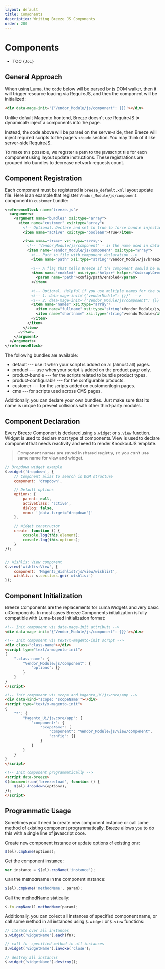 ```yaml
---
layout: default
title: Components
description: Writing Breeze JS Components
order: 200
---
```


# Components

* TOC
{:toc}

## General Approach

When using Luma, the code below will be parsed by js DOM walker,
then it will trigger resource loading via RequireJS, and then the component
will be initialized:

```html
<div data-mage-init='{"Vendor_Module/js/component": {}}'></div>
```

Unlike default Magento frontend, Breeze doesn't use RequireJS to dynamically
inject a components into the page.

Instead, the code above will be parsed on the server-side, then Breeze will
inject required scripts to the page's `<head>` section. You may think of it
like server-side RequireJS.

To make this possible, we register a path to the javascript file for each
component using layout update instructions. These registrations are grouped
into bundles to decrease network requests count.

## Component Registration

Each component must be registered in `breeze_default.xml` layout update file.
Here is an example that register `Vendor_Module/js/component` component in
`customer` bundle:

```xml
<referenceBlock name="breeze.js">
  <arguments>
    <argument name="bundles" xsi:type="array">
      <item name="customer" xsi:type="array">
        <!-- Optional. Declare and set to true to force bundle injection on all pages. -->
        <item name="active" xsi:type="boolean">true</item>

        <item name="items" xsi:type="array">
          <!-- 'Vendor_Module/js/component' - is the name used in data-mage-init or x-magento-init -->
          <item name="Vendor_Module/js/component" xsi:type="array">
            <!-- Path to file with component declaration -->
            <item name="path" xsi:type="string">Vendor_Module/js/breeze/file</item>

            <!-- A flag that tells Breeze if the component should be used -->
            <item name="enabled" xsi:type="helper" helper="Swissup\Breeze\Helper\Config::isEnabled">
              <param name="path">config/path/enabled</param>
            </item>

            <!-- Optional. Helpful if you use multiple names for the same component -->
            <!-- 1. data-mage-init='{"vendorModule": {}}'  -->
            <!-- 2. data-mage-init='{"Vendor_Module/js/component": {}}' -->
            <item name="names" xsi:type="array">
              <item name="fullname" xsi:type="string">Vendor_Module/js/component</item>
              <item name="shortname" xsi:type="string">vendorModule</item>
            </item>
          </item>
        </item>
      </item>
    </argument>
  </arguments>
</referenceBlock>
```

The following bundles are available:

 -  default --- use it when your script is added on all (almost all) pages.
 -  product --- use when your script is added on the product page only.
 -  product-bundle --- for the scripts related to bundle product types.
 -  product-configurable --- for the configurable products.
 -  customer --- for the scripts added on customer/login pages.
 -  cms --- for scripts used across CMS pages.

Additionally, you can declare your own bundles. Just make sure that its name is
unique to prevent collisions with other third-party modules.

## Component Declaration

Every Breeze Component is declared using `$.widget` or `$.view` function. Widget
is used to declare most type of components. View is used to declare component
that needs reactivity and need to render KnockoutJS template.

> Component names are saved in shared registry, so you can't use same name for view and widget.

```js
// Dropdown widget example
$.widget('dropdown', {
    // Component alias to search in DOM structure
    component: 'dropdown',

    // Default options
    options: {
        parent: null,
        activeClass: 'active',
        dialog: false,
        menu: '[data-target="dropdown"]'
    },

    // Widget constructor
    create: function () {
        console.log(this.element);
        console.log(this.options);
    }
});


// Wishlist View component
$.view('wishlistView', {
    component: 'Magento_Wishlist/js/view/wishlist',
    wishlist: $.sections.get('wishlist')
});
```

## Component Initialization

Breeze Components are the replacements for Luma Widgets and very basic
uiComponents. In most cases Breeze Components initialization is fully compatible
with Luma-based initialization format:

```html
<!-- Init component via data-mage-init attribute -->
<div data-mage-init='{"Vendor_Module/js/component": {}}'></div>

<!-- Init component via text/x-magento-init script -->
<div class="class-name"></div>
<script type="text/x-magento-init">
{
    ".class-name": {
        "Vendor_Module/js/component": {
            "options": {}
        }
    }
}
</script>

<!-- Init component via scope and Magento_Ui/js/core/app -->
<div data-bind="scope: 'scopeName'"></div>
<script type="text/x-magento-init">
{
    "*": {
        "Magento_Ui/js/core/app": {
            "components": {
                "scopeName": {
                    "component": "Vendor_Module/js/view/component",
                    "config": {}
                }
            }
        }
    }
}
</script>

<!-- Init component programmatically -->
<script data-breeze>
$(document).on('breeze:load', function () {
    $(el).dropdown(options);
});
</script>
```

## Programmatic Usage

Sometimes you'll need to create new component instance or call some method of
existing component programmatically. Breeze allows you to do this with a single
line of javascript code.

Create new component instance or update options of existing one:

```js
$(el).cmpName(options);
```

Get the component instance:

```js
var instance = $(el).cmpName('instance');
```

Call the methodName in the component instance:

```js
$(el).cmpName('methodName', param);
```

Call the methodName statically:

```js
$.fn.cmpName().methodName(param);
```

Additionally, you can collect all instances of specified component name, or call
some method in all instances using `$.widget` or `$.view` functions:

```js
// iterate over all instances
$.widget('widgetName').each(fn);

// call for specified method in all instances
$.widget('widgetName').invoke('close');

// destroy all instances
$.widget('widgetName').destroy();
```
